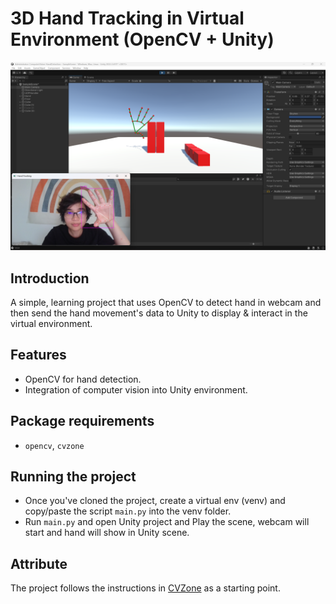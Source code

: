 # 3D Hand Tracking in Virtual Environment (OpenCV + Unity)

<img src="https://github.com/ngol0/CVUnity_HandDetection/blob/main/screenshot.png" width="900" title="pic 2">

## Introduction
A simple, learning project that uses OpenCV to detect hand in webcam and then send the hand movement's data to Unity to display & interact in the virtual environment.

## Features
* OpenCV for hand detection.
* Integration of computer vision into Unity environment.

## Package requirements
- `opencv`, `cvzone` 

## Running the project
- Once you've cloned the project, create a virtual env (venv) and copy/paste the script `main.py` into the venv folder. 
- Run `main.py` and open Unity project and Play the scene, webcam will start and hand will show in Unity scene.

## Attribute
The project follows the instructions in [CVZone](https://www.computervision.zone/) as a starting point. 
